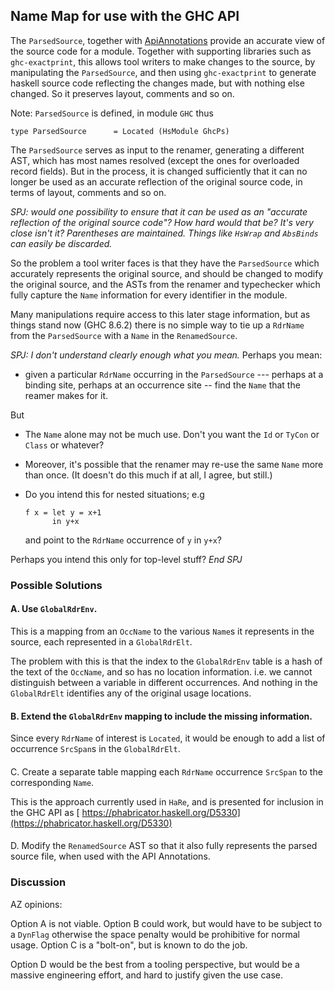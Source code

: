## Name Map for use with the GHC API



The `ParsedSource`, together with [ApiAnnotations](api-annotations) provide an accurate view of the source code for a module.  Together with supporting libraries such as `ghc-exactprint`, this allows tool writers to make changes to the source, by manipulating the `ParsedSource`, and then using `ghc-exactprint` to generate haskell source code reflecting the changes made, but with nothing else changed. So it preserves layout, comments and so on.



Note: `ParsedSource` is defined, in module `GHC` thus


```wiki
type ParsedSource      = Located (HsModule GhcPs)
```


The `ParsedSource` serves as input to the renamer, generating a different AST, which has most names resolved (except the ones for overloaded record fields).  But in the process, it is changed sufficiently that it can no longer be used as an accurate reflection of the original source code, in terms of layout, comments and so on.



*SPJ: would one possibility to ensure that it can be used as an "accurate reflection of the original source code"?   How hard would that be?  It's very close isn't it?  Parentheses are maintained.  Things like `HsWrap` and `AbsBinds` can easily be discarded.*



So the problem a tool writer faces is that they have the `ParsedSource` which accurately represents the original source, and should be changed to modify the original source, and the ASTs from the renamer and typechecker which fully capture the `Name` information for every identifier in the module.



Many manipulations require access to this later stage information, but as things stand now (GHC 8.6.2) there is no simple way to tie up a `RdrName` from the `ParsedSource` with a `Name` in the `RenamedSource`.



*SPJ: I don't understand clearly enough what you mean.*  Perhaps you mean: 


- given a particular `RdrName` occurring in the `ParsedSource`  --- perhaps at a binding site, perhaps at an occurrence site -- find the `Name` that the reamer makes for it.


But 


- The `Name` alone may not be much use.  Don't you want the `Id` or `TyCon` or `Class` or whatever?
- Moreover, it's possible that the renamer may re-use the same `Name` more than once.  (It doesn't do this much if at all, I agree, but still.)
- Do you intend this for nested situations; e.g

  ```wiki
  f x = let y = x+1
        in y+x
  ```

  and point to the `RdrName` occurrence of `y` in `y+x`?


Perhaps you intend this only for top-level stuff?
*End SPJ*


### Possible Solutions


#### A. Use `GlobalRdrEnv`.



This is a mapping from an `OccName` to the various `Name`s it represents in the source, each represented in a `GlobalRdrElt`.



The problem with this is that the index to the `GlobalRdrEnv` table is a hash of the text of the `OccName`, and so has no location information. i.e. we cannot distinguish between a variable in different occurrences. And nothing in the `GlobalRdrElt` identifies any of the original usage locations.


#### B. Extend the `GlobalRdrEnv` mapping to include the missing information.



Since every `RdrName` of interest is `Located`, it would be enough to add a list of occurrence `SrcSpan`s in the `GlobalRdrElt`.


####
C. Create a separate table mapping each `RdrName` occurrence `SrcSpan` to the corresponding `Name`.



This is the approach currently used in `HaRe`, and is presented for inclusion in the GHC API as [
https://phabricator.haskell.org/D5330](https://phabricator.haskell.org/D5330)


####
D. Modify the `RenamedSource` AST so that it also fully represents the parsed source file, when used with the API Annotations.


### Discussion



AZ opinions:



Option A is not viable. Option B could work, but would have to be subject to a `DynFlag` otherwise the space penalty would be prohibitive for normal usage.
Option C is a "bolt-on", but is known to do the job.



Option D would be the best from a tooling perspective, but would be a massive engineering effort, and hard to justify given the use case.
 


